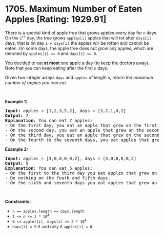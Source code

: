 # 1705. Maximum Number of Eaten Apples [Rating: 1929.91]

<p>There is a special kind of apple tree that grows apples every day for <code>n</code> days. On the <code>i<sup>th</sup></code> day, the tree grows <code>apples[i]</code> apples that will rot after <code>days[i]</code> days, that is on day <code>i + days[i]</code> the apples will be rotten and cannot be eaten. On some days, the apple tree does not grow any apples, which are denoted by <code>apples[i] == 0</code> and <code>days[i] == 0</code>.</p>

<p>You decided to eat <strong>at most</strong> one apple a day (to keep the doctors away). Note that you can keep eating after the first <code>n</code> days.</p>

<p>Given two integer arrays <code>days</code> and <code>apples</code> of length <code>n</code>, return <em>the maximum number of apples you can eat.</em></p>

<p>&nbsp;</p>
<p><strong class="example">Example 1:</strong></p>

<pre>
<strong>Input:</strong> apples = [1,2,3,5,2], days = [3,2,1,4,2]
<strong>Output:</strong> 7
<strong>Explanation:</strong> You can eat 7 apples:
- On the first day, you eat an apple that grew on the first day.
- On the second day, you eat an apple that grew on the second day.
- On the third day, you eat an apple that grew on the second day. After this day, the apples that grew on the third day rot.
- On the fourth to the seventh days, you eat apples that grew on the fourth day.
</pre>

<p><strong class="example">Example 2:</strong></p>

<pre>
<strong>Input:</strong> apples = [3,0,0,0,0,2], days = [3,0,0,0,0,2]
<strong>Output:</strong> 5
<strong>Explanation:</strong> You can eat 5 apples:
- On the first to the third day you eat apples that grew on the first day.
- Do nothing on the fouth and fifth days.
- On the sixth and seventh days you eat apples that grew on the sixth day.
</pre>

<p>&nbsp;</p>
<p><strong>Constraints:</strong></p>

<ul>
	<li><code>n == apples.length == days.length</code></li>
	<li><code>1 &lt;= n &lt;= 2 * 10<sup>4</sup></code></li>
	<li><code>0 &lt;= apples[i], days[i] &lt;= 2 * 10<sup>4</sup></code></li>
	<li><code>days[i] = 0</code> if and only if <code>apples[i] = 0</code>.</li>
</ul>
